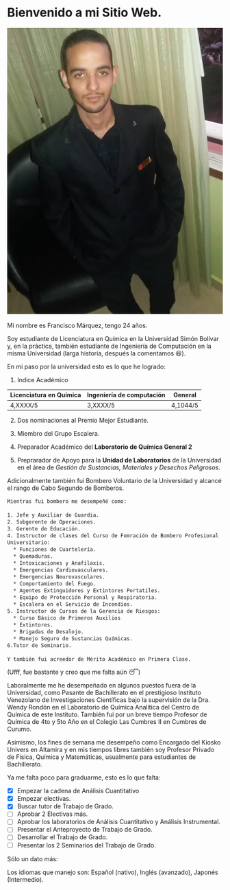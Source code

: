 # Bienvenido a mi Sitio Web.

![Mi foto](https://github.com/fmarquez199/My-Web-Site/blob/gh-pages/ProfilePicture.jpg)

Mi nombre es Francisco Márquez, tengo 24 años.

Soy estudiante de Licenciatura en Química en la Universidad Simón Bolívar y, en la práctica, también estudiante de Ingeniería de Computación en la misma Universidad (larga historia, después la comentamos :laughing:).

En mi paso por la universidad esto es lo que he logrado:

1. Indice Académico

Licenciatura en Química | Ingeniería de computación | General
------------------------|---------------------------|---------
4,XXXX/5 | 3,XXXX/5 | 4,1044/5

2. Dos nominaciones al Premio Mejor Estudiante.

3. Miembro del Grupo Escalera.

4. Preparador Académico del **Laboratorio de Química General 2**

5. Preprarador de Apoyo para la **Unidad de Laboratorios** de la Universidad en el área de *Gestión de Sustancias, Materiales y Desechos Peligrosos*.

Adicionalmente también fui Bombero Voluntario de la Universidad y alcancé el rango de Cabo Segundo de Bomberos.
```
Mientras fui bombero me desempeñé como:

1. Jefe y Auxiliar de Guardia.
2. Subgerente de Operaciones.
3. Gerente de Educación.
4. Instructor de clases del Curso de Fomración de Bombero Profesional Universitario:
  * Funciones de Cuartelería.
  * Quemaduras.
  * Intoxicaciones y Anafilaxis.
  * Emergencias Cardiovasculares.
  * Emergencias Neurovasculares.
  * Comportamiento del Fuego.
  * Agentes Extinguidores y Extintores Portatiles.
  * Equipo de Protección Personal y Respiratoria.
  * Escalera en el Servicio de Incendios.
5. Instructor de Cursos de la Gerencia de Riesgos:
  * Curso Básico de Primeros Auxilios
  * Extintores.
  * Brigadas de Desalojo.
  * Manejo Seguro de Sustancias Químicas.
6.Tutor de Seminario.

Y también fui acreedor de Mérito Académico en Primera Clase.
```
(Ufff, fue bastante y creo que me falta aún :sleeping:)

Laboralmente me he desempeñado en algunos puestos fuera de la Universidad, como Pasante de Bachillerato en el prestigioso Instituto Venezolano de Investigaciones Científicas bajo la supervisión de la Dra. Wendy Rondón en el Laboratorio de Química Analítica del Centro de Química de este Instituto. También fui por un breve tiempo Profesor de Química de 4to y 5to Año en el Colegio Las Cumbres II en Cumbres de Curumo.

Asimismo, los fines de semana me desempeño como Encargado del Kiosko Univers en Altamira y en mis tiempos libres también soy Profesor Privado de Física, Química y Matemáticas, usualmente para estudiantes de Bachillerato.

Ya me falta poco para graduarme, esto es lo que falta:

- [x] Empezar la cadena de Análisis Cuantitativo
- [x] Empezar electivas.
- [x] Buscar tutor de Trabajo de Grado.
- [ ] Aprobar 2 Electivas más.
- [ ] Aprobar los laboratorios de Análisis Cuantitativo y Análisis Instrumental.
- [ ] Presentar el Anteproyecto de Trabajo de Grado.
- [ ] Desarrollar el Trabajo de Grado.
- [ ] Presentar los 2 Seminarios del Trabajo de Grado.

Sólo un dato más:

Los idiomas que manejo son: Español (nativo), Inglés (avanzado), Japonés (Intermedio).
